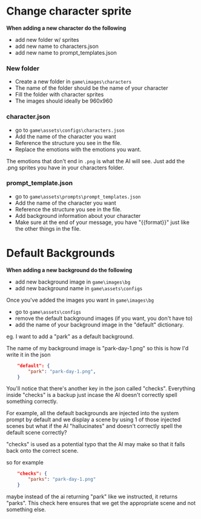 # Change character sprite

**When adding a new character do the following**


- add new folder w/ sprites
- add new name to characters.json
- add new name to prompt_templates.json



### New folder

- Create a new folder in `game\images\characters`
- The name of the folder should be the name of your character
- Fill the folder with character sprites
- The images should ideally be 960x960

### character.json

- go to `game\assets\configs\characters.json`
- Add the name of the character you want
- Reference the structure you see in the file.
- Replace the emotions with the emotions you want.

The emotions that don't end in `.png` is what the AI will see.
Just add the .png sprites you have in your characters folder.

### prompt_template.json

- go to `game\assets\prompts\prompt_templates.json`
- Add the name of the character you want
- Reference the structure you see in the file.
- Add background information about your character
- Make sure at the end of your message, you have "{{format}}" just like the other things in the file.



# Default Backgrounds

**When adding a new background do the following**

- add new background image in `game\images\bg`
- add new background name in `game\assets\configs`

Once you've added the images you want in `game\images\bg`

- go to `game\assets\configs`
- remove the default background images (if you want, you don't have to)
- add the name of your background image in the "default" dictionary.

eg. I want to add a "park" as a default background.

The name of my background image is "park-day-1.png" so this is how I'd write it in the json

```json
    "default": {
        "park": "park-day-1.png",
    }
```

You'll notice that there's another key in the json called "checks".
Everything inside "checks" is a backup just incase the AI doesn't correctly spell something correctly.

For example, all the default backgrounds are injected into the system prompt by default and we display a scene by using 1 of those injected scenes
but what if the AI "hallucinates" and doesn't correctly spell the default scene correctly?

"checks" is used as a potential typo that the AI may make so that it falls back onto the correct scene.

so for example

```json
    "checks": {
        "parks": "park-day-1.png"
    }
```

maybe instead of the ai returning "park" like we instructed, it returns "parks". This check here ensures that we get the appropriate scene and not something else.